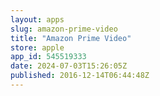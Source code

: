 ```yaml
---
layout: apps
slug: amazon-prime-video
title: "Amazon Prime Video"
store: apple
app_id: 545519333
date: 2024-07-03T15:26:05Z
published: 2016-12-14T06:44:48Z
---
```

